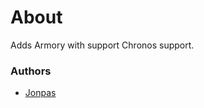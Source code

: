 # About

Adds Armory with support Chronos support.

### Authors

- [Jonpas](http://github.com/jonpas)

